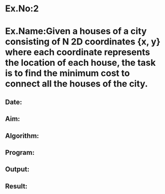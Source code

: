 # Ex.No:2
# Ex.Name:Given a  houses of a city consisting of N 2D coordinates {x, y} where each coordinate represents the location of each house, the task is to find the minimum cost to connect all the houses of the city.
## Date:
## Aim:


## Algorithm:





## Program:



## Output:



## Result:



